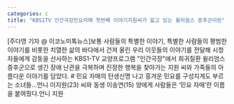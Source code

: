 ```yaml
---
categories: c
title: "KBS1TV 인간극장민요자매 첫번째 이야기지원씨가 앓고 있는 윌리엄스 증후군이란"
---
```

[주다영 기자 @ 이코노미톡뉴스]보통 사람들의 특별한 이야기, 특별한 사람들의 평범한 이야기를 비롯한 치열한 삶의 바다에서 건져 올린 우리 이웃들의 이야기를 전달해 시청자들에게 감동을 선사하는 KBS1-TV 교양프로그램 "인간극장"에서 희귀질환 윌리엄스 증후군으로 생긴 장애 난관을 극복하며 진정한 행복을 찾아가는 지원 씨와 가족들의 아름다운 이야기를 담았다. # 민요 자매의 탄생신명 나고 흥겨운 민요를 구성지게도 부르는 소녀들...언니 이지원(23) 씨와 동생 이송연(15) 양에게 사람들은 ‘민요 자매’란 이름을 붙여줬다.언니 지원